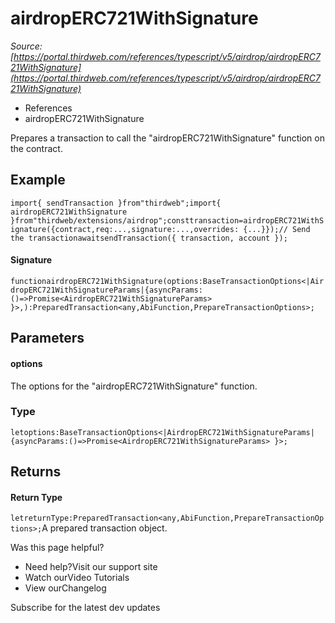 # airdropERC721WithSignature

*Source: [https://portal.thirdweb.com/references/typescript/v5/airdrop/airdropERC721WithSignature](https://portal.thirdweb.com/references/typescript/v5/airdrop/airdropERC721WithSignature)*

* References
* airdropERC721WithSignature

Prepares a transaction to call the "airdropERC721WithSignature" function on the contract.

## Example

`import{ sendTransaction }from"thirdweb";import{ airdropERC721WithSignature }from"thirdweb/extensions/airdrop";consttransaction=airdropERC721WithSignature({contract,req:...,signature:...,overrides: {...}});// Send the transactionawaitsendTransaction({ transaction, account });`
#### Signature

`functionairdropERC721WithSignature(options:BaseTransactionOptions<|AirdropERC721WithSignatureParams|{asyncParams:()=>Promise<AirdropERC721WithSignatureParams> }>,):PreparedTransaction<any,AbiFunction,PrepareTransactionOptions>;`
## Parameters

#### options

The options for the "airdropERC721WithSignature" function.

### Type

`letoptions:BaseTransactionOptions<|AirdropERC721WithSignatureParams|{asyncParams:()=>Promise<AirdropERC721WithSignatureParams> }>;`
## Returns

#### Return Type

`letreturnType:PreparedTransaction<any,AbiFunction,PrepareTransactionOptions>;`A prepared transaction object.

Was this page helpful?

* Need help?Visit our support site
* Watch ourVideo Tutorials
* View ourChangelog

Subscribe for the latest dev updates

